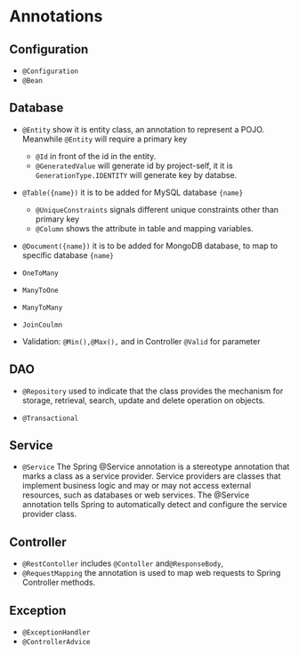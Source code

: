 # Annotations

## Configuration

* `@Configuration`
* `@Bean`


## Database

* `@Entity` show it is entity class, an annotation to represent a POJO. Meanwhile `@Entity` will require a primary key
  * `@Id` in front of the id in the entity. 
  * `@GeneratedValue` will generate id by project-self, it it is `GenerationType.IDENTITY` will generate key by databse. 
* `@Table({name})` it is to be added for MySQL database `{name}`
  * `@UniqueConstraints` signals different unique constraints other than primary key
  * `@Column` shows the attribute in table and mapping variables. 
* `@Document({name})` it is to be added for MongoDB database, to map to specific database `{name}`

* `OneToMany`
* `ManyToOne`
* `ManyToMany`
* `JoinCoulmn`

* Validation: `@Min(),@Max(),` and in Controller `@Valid` for parameter 
## DAO 

* `@Repository` used to indicate that the class provides the mechanism for storage, retrieval, search, update and delete operation on objects.

* `@Transactional`

## Service 

* `@Service` The Spring @Service annotation is a stereotype annotation that marks a class as a service provider. Service providers are classes that implement business logic and may or may not access external resources, such as databases or web services. The @Service annotation tells Spring to automatically detect and configure the service provider class. 

## Controller 

* `@RestContoller` includes `@Contoller` and`@ResponseBody`, 
* `@RequestMapping` the annotation is used to map web requests to Spring Controller methods.

## Exception 

* `@ExceptionHandler`
* `@ControllerAdvice`